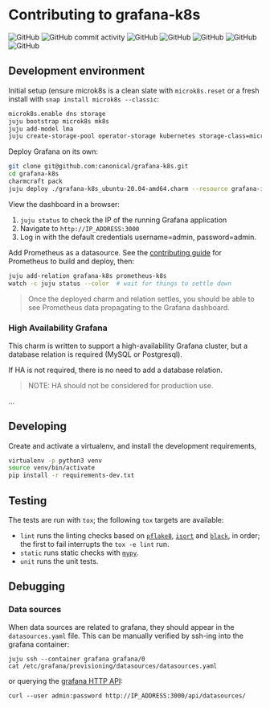 # Contributing to grafana-k8s
![GitHub](https://img.shields.io/github/license/canonical/grafana-k8s-operator)
![GitHub commit activity](https://img.shields.io/github/commit-activity/y/canonical/grafana-k8s-operator)
![GitHub](https://img.shields.io/tokei/lines/github/canonical/grafana-k8s-operator)
![GitHub](https://img.shields.io/github/issues/canonical/grafana-k8s-operator)
![GitHub](https://img.shields.io/github/issues-pr/canonical/grafana-k8s-operator) ![GitHub](https://img.shields.io/github/contributors/canonical/grafana-k8s-operator) ![GitHub](https://img.shields.io/github/watchers/canonical/grafana-k8s-operator?style=social)

## Development environment

Initial setup (ensure microk8s is a clean slate with `microk8s.reset` or a fresh install with `snap install microk8s --classic`:
```bash
microk8s.enable dns storage
juju bootstrap microk8s mk8s
juju add-model lma
juju create-storage-pool operator-storage kubernetes storage-class=microk8s-hostpath
```

Deploy Grafana on its own:
```bash
git clone git@github.com:canonical/grafana-k8s.git
cd grafana-k8s
charmcraft pack
juju deploy ./grafana-k8s_ubuntu-20.04-amd64.charm --resource grafana-image=ubuntu/grafana:latest --resource litestream-image=docker.io/litestream/litestream:0.4.0-beta.2
```

View the dashboard in a browser:
1. `juju status` to check the IP of the running Grafana application
2. Navigate to `http://IP_ADDRESS:3000`
3. Log in with the default credentials username=admin, password=admin.

Add Prometheus as a datasource. See the [contributing guide](https://github.com/canonical/prometheus-operator/blob/main/CONTRIBUTING.md)
for Prometheus to build and deploy, then:
```bash
juju add-relation grafana-k8s prometheus-k8s
watch -c juju status --color  # wait for things to settle down
```
> Once the deployed charm and relation settles, you should be able to see Prometheus data propagating to the Grafana dashboard.

### High Availability Grafana

This charm is written to support a high-availability Grafana cluster, but a database relation is required (MySQL or Postgresql).

If HA is not required, there is no need to add a database relation.

> NOTE: HA should not be considered for production use.

...

## Developing

Create and activate a virtualenv,
and install the development requirements,

```sh
virtualenv -p python3 venv
source venv/bin/activate
pip install -r requirements-dev.txt
```

## Testing

The tests are run with `tox`; the following `tox` targets are available:

* `lint` runs the linting checks based on [`pflake8`](https://flake8.pycqa.org/en/latest/), [`isort`](https://pypi.org/project/isort/) and [`black`](https://github.com/psf/black), in order; the first to fail interrupts the `tox -e lint` run.
* `static` runs static checks with [`mypy`](http://mypy-lang.org/).
* `unit` runs the unit tests.

## Debugging
### Data sources
When data sources are related to grafana, they should appear in the
`datasources.yaml` file. This can be manually verified by ssh-ing into the
grafana container:

```shell
juju ssh --container grafana grafana/0
cat /etc/grafana/provisioning/datasources/datasources.yaml
```

or querying the
[grafana HTTP API](https://grafana.com/docs/grafana/latest/http_api/):
```shell
curl --user admin:password http://IP_ADDRESS:3000/api/datasources/
```
